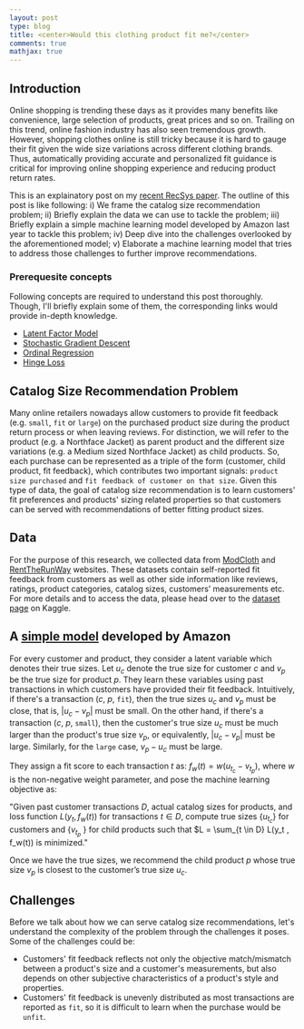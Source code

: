```yaml
---
layout: post
type: blog
title: <center>Would this clothing product fit me?</center>
comments: true
mathjax: true
---
```


## Introduction
Online shopping is trending these days as it provides many benefits like convenience, large selection of products, great prices and so on. Trailing on this trend, online fashion industry has also seen tremendous growth. However, shopping clothes online is still tricky because it is hard to gauge their fit given the wide size variations across different clothing brands. Thus, automatically providing accurate and personalized fit guidance is critical for improving online shopping experience and reducing product return rates. 

This is an explainatory post on my [recent RecSys paper](https://cseweb.ucsd.edu/~jmcauley/pdfs/recsys18e.pdf). The outline of this post is like following: i) We frame the catalog size recommendation problem; ii) Briefly explain the data we can use to tackle the problem; iii) Briefly explain a simple machine learning model developed by Amazon last year to tackle this problem; iv) Deep dive into the challenges overlooked by the aforementioned model; v) Elaborate a machine learning model that tries to address those challenges to further improve recommendations.

### Prerequesite concepts
Following concepts are required to understand this post thoroughly. Though, I'll briefly explain some of them, the corresponding links would provide in-depth knowledge.
* [Latent Factor Model](http://www.ideal.ece.utexas.edu/seminar/LatentFactorModels.pdf)
* [Stochastic Gradient Descent](https://en.wikipedia.org/wiki/Stochastic_gradient_descent)
* [Ordinal Regression](http://www.norusis.com/pdf/ASPC_v13.pdf)
* [Hinge Loss](https://en.wikipedia.org/wiki/Hinge_loss)

## Catalog Size Recommendation Problem
Many online retailers nowadays allow customers to provide fit feedback (e.g. `small`, `fit` or `large`) on the purchased product size during the product return process or when leaving reviews. For distinction, we will refer to the product (e.g. a Northface Jacket) as parent product and the different size variations (e.g. a Medium sized Northface Jacket) as child products. So, each purchase can be represented as a triple of the form (customer, child product, fit feedback), which contributes two important signals: `product size purchased` and `fit feedback of customer on that size`. Given this type of data, the goal of catalog size recommendation is to learn customers' fit preferences and products' sizing related properties so that customers can be served with recommendations of better fitting product sizes.

## Data
For the purpose of this research, we collected data from [ModCloth](https://www.modcloth.com/) and [RentTheRunWay](https://www.renttherunway.com/) websites. These datasets contain self-reported fit feedback from customers as well as other side information like reviews, ratings, product categories, catalog sizes, customers’ measurements etc. For more details and to access the data, please head over to the [dataset page](https://www.kaggle.com/rmisra/clothing-fit-dataset-for-size-recommendation/home) on Kaggle. 

## A [simple model](http://delivery.acm.org/10.1145/3110000/3109891/p243-sembium.pdf?ip=73.53.61.10&id=3109891&acc=OA&key=4D4702B0C3E38B35%2E4D4702B0C3E38B35%2E4D4702B0C3E38B35%2E538B033CF25F0137&__acm__=1543720447_839bf53830210baf4493f6bd6457b777) developed by Amazon
For every customer and product, they consider a latent variable which denotes their true sizes. Let $u_c$ denote the true size for customer $c$ and $v_p$ be the true size for product $p$. They learn these variables using past transactions in which customers have provided their fit feedback. Intuitively, if there's a transaction ($c$, $p$, `fit`), then the true sizes $u_c$ and $v_p$ must be close, that is, \|$u_c - v_p$\| must be small. On the other hand, if there's a transaction ($c$, $p$, `small`), then the customer's true size $u_c$ must be much larger than the product's true size $v_p$, or equivalently, \|$u_c - v_p$\| must be large. Similarly, for the `large` case, $v_p - u_c$ must be large. 

They assign a fit score to each transaction $t$ as: $f_w(t)=w(u_{t_c} - v_{t_p})$, where $w$ is the non-negative weight parameter, and pose the machine learning objective as:

"Given past customer transactions $D$, actual catalog sizes for products, and loss function $L(y_{t} , f_w(t))$ for transactions $t \in D$, compute true sizes {$u_{t_c}$} for customers and {$v_{t_p}$ } for child products such that $L = \sum_{t \in D} L(y_t , f_w(t)) is minimized."

Once we have the true sizes, we recommend the child product $p$ whose true size $v_p$ is closest to the customer’s true size $u_c$.

## Challenges
Before we talk about how we can serve catalog size recommendations, let's understand the complexity of the problem through the challenges it poses. Some of the challenges could be: 
* Customers' fit feedback reflects not only the objective match/mismatch between a product's size and a customer's measurements, but also depends on other subjective characteristics of a product's style and properties.
* Customers' fit feedback is unevenly distributed as most transactions are reported as `fit`, so it is difficult to learn when the purchase would be `unfit`.
